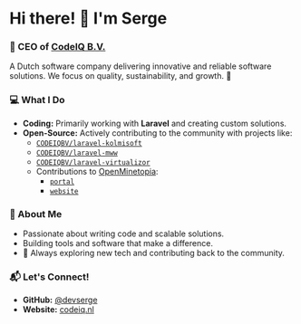 # Hi there! 👋 I'm Serge

### 🚀 CEO of [CodeIQ B.V.](https://codeiq.nl)
A Dutch software company delivering innovative and reliable software solutions. We focus on quality, sustainability, and growth. 🌱

### 💻 What I Do
- **Coding:** Primarily working with **Laravel** and creating custom solutions.
- **Open-Source:** Actively contributing to the community with projects like:
  - [`CODEIQBV/laravel-kolmisoft`](https://github.com/CODEIQBV/laravel-kolmisoft)
  - [`CODEIQBV/laravel-mww`](https://github.com/CODEIQBV/laravel-mww)
  - [`CODEIQBV/laravel-virtualizor`](https://github.com/CODEIQBV/laravel-virtualizor)
  - Contributions to [OpenMinetopia](https://github.com/OpenMinetopia):
    - [`portal`](https://github.com/OpenMinetopia/portal)
    - [`website`](https://github.com/OpenMinetopia/website)

### 🌟 About Me
- Passionate about writing code and scalable solutions.
- Building tools and software that make a difference.
- 🚀 Always exploring new tech and contributing back to the community.

### 📬 Let's Connect!
- **GitHub:** [@devserge](https://github.com/devserge)
- **Website:** [codeiq.nl](https://codeiq.nl)
